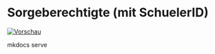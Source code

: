 # Sorgeberechtigte (mit SchuelerID)

[01]:/assets/images/sorgeberechtigte/001.png "Vorschau"

[![Vorschau][01]][01]


mkdocs serve
